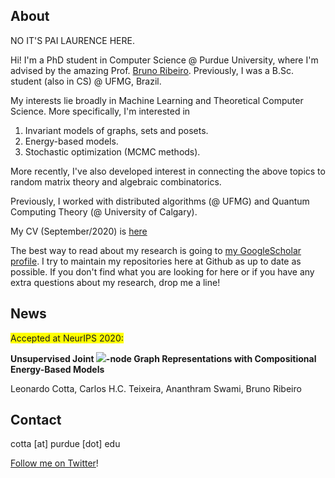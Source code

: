 ## About

NO IT'S PAI LAURENCE HERE.

Hi! I'm a PhD student in Computer Science @ Purdue University, where I'm advised by the amazing Prof. [Bruno Ribeiro](https://www.cs.purdue.edu/homes/ribeirob/). Previously, I was a B.Sc. student (also in CS) @ UFMG, Brazil.

My interests lie broadly in Machine Learning and Theoretical Computer Science. More specifically, I'm interested in 

  1. Invariant models of graphs, sets and posets.
  2. Energy-based models.
  3. Stochastic optimization (MCMC methods).

More recently, I've also developed interest in connecting the above topics to random matrix theory and algebraic combinatorics.

Previously, I worked with distributed algorithms (@ UFMG) and Quantum Computing Theory (@ University of Calgary).

My CV (September/2020) is [here](CVsept2020.pdf)

The best way to read about my research is going to [my GoogleScholar profile](https://goo.gl/zrNQue). I try to maintain my repositories here at Github as up to date as possible. If you don't find what you are looking for here or if you have any extra questions about my research, drop me a line!

## News

<span style="background-color: #FFFF00">Accepted at NeurIPS 2020:</span>

**Unsupervised Joint <img src="https://render.githubusercontent.com/render/math?math=k">-node Graph Representations with Compositional Energy-Based Models**

Leonardo Cotta, Carlos H.C. Teixeira, Ananthram Swami, Bruno Ribeiro

## Contact

cotta [at] purdue [dot] edu

[Follow me on Twitter](https://twitter.com/cottascience)!

